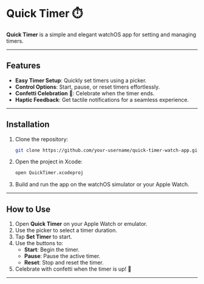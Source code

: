 # Quick Timer ⏱️

**Quick Timer** is a simple and elegant watchOS app for setting and managing timers. 

---

## Features

- **Easy Timer Setup**: Quickly set timers using a picker.  
- **Control Options**: Start, pause, or reset timers effortlessly.  
- **Confetti Celebration** 🎉: Celebrate when the timer ends.  
- **Haptic Feedback**: Get tactile notifications for a seamless experience.  

---

## Installation

1. Clone the repository:
   ```bash
   git clone https://github.com/your-username/quick-timer-watch-app.git
   ```
2. Open the project in Xcode:
   ```bash
   open QuickTimer.xcodeproj
   ```
3. Build and run the app on the watchOS simulator or your Apple Watch.

---

## How to Use

1. Open **Quick Timer** on your Apple Watch or emulator.  
2. Use the picker to select a timer duration.  
3. Tap **Set Timer** to start.  
4. Use the buttons to:
   - **Start**: Begin the timer.  
   - **Pause**: Pause the active timer.  
   - **Reset**: Stop and reset the timer.  
5. Celebrate with confetti when the timer is up! 🎉  

---
